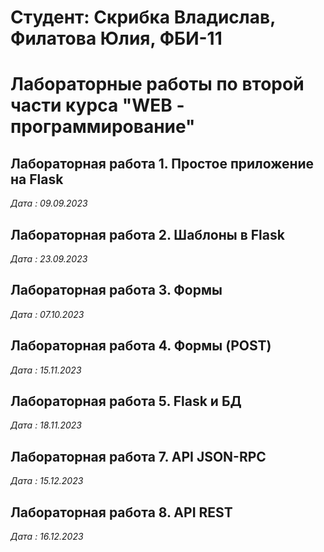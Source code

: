 # Студент: Скрибка Владислав, Филатова Юлия, ФБИ-11

# Лабораторные работы по второй части курса "WEB - программирование"

## Лабораторная работа 1. Простое приложение на Flask

*Дата : 09.09.2023*

## Лабораторная работа 2. Шаблоны в Flask

*Дата : 23.09.2023*

## Лабораторная работа 3. Формы

*Дата : 07.10.2023*

## Лабораторная работа 4. Формы (POST)

*Дата : 15.11.2023*

## Лабораторная работа 5. Flask и БД

*Дата : 18.11.2023*


## Лабораторная работа 7. API JSON-RPC

*Дата : 15.12.2023*


## Лабораторная работа 8. API REST

*Дата : 16.12.2023*